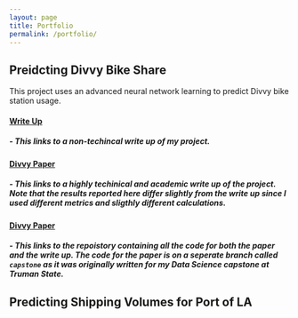 ```yaml
---
layout: page
title: Portfolio
permalink: /portfolio/
---
```

## Preidcting Divvy Bike Share 
This project uses an advanced neural network learning to predict Divvy bike station usage.
#### [Write Up](/divvy_write_up/)
##### - This links to a non-techincal write up of my project.
#### [Divvy Paper](https://github.com/noahba65/stemGNN_divvy/blob/capstone/Assignments/final-paper/final_paper.pdf)
##### - This links to a highly techinical and academic write up of the project. Note that the results reported here differ slightly from the write up since I used different metrics and sligthly different calculations. 

#### [Divvy Paper](https://github.com/noahba65/stemGNN_divvy/blob/capstone/Assignments/final-paper/final_paper.pdf)
##### - This links to the repoistory containing all the code for both the paper and the write up. The code for the paper is on a seperate branch called `capstone` as it was originally written for my Data Science capstone at Truman State. 


## Predicting Shipping Volumes for Port of LA
